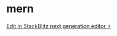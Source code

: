 # mern

[Edit in StackBlitz next generation editor ⚡️](https://stackblitz.com/~/github.com/Yesukumar2000/mern)